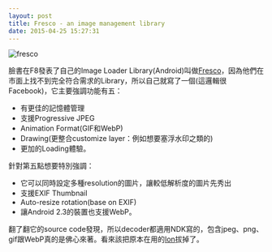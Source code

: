 ```yaml
---
layout: post
title: Fresco - an image management library
date: 2015-04-25 15:27:31
---
```


![fresco](http://facebook.github.io/fresco/static/fresco-og-image.png)

臉書在F8發表了自己的Image Loader Library(Android)叫做[Fresco](http://frescolib.org/)，因為他們在市面上找不到完全符合需求的Library，所以自己就寫了一個(這邏輯很Facebook)，它主要強調功能有五：

- 有更佳的記憶體管理
- 支援Progressive JPEG
- Animation Format(GIF和WebP)
- Drawing(更整合customize layer：例如想要塞浮水印之類的)
- 更加的Loading體驗。

針對第五點想要特別強調：

- 它可以同時設定多種resolution的圖片，讓較低解析度的圖片先秀出
- 支援EXIF Thumbnail
- Auto-resize rotation(base on EXIF)
- 讓Android 2.3的裝置也支援WebP。

翻了翻它的source code發現，所以decoder都適用NDK寫的，包含jpeg、png、gif跟WebP真的是佛心來著。看來該把原本在用的[Ion](https://github.com/koush/ion)拔掉了。
